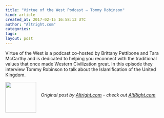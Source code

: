 ```yaml
---
title: "Virtue of the West Podcast – Tommy Robinson"
kind: article
created_at: 2017-02-15 16:58:13 UTC
author: "Altright.com"
categories: 
tags: 
layout: post
---
```

Virtue of the West is a podcast co-hosted by Brittany Pettibone and Tara McCarthy and is dedicated to helping you reconnect with the traditional values that once made Western Civilization great. In this episode they interview Tommy Robinson to talk about the Islamification of the United Kingdom.<div class="author">
  <img src="" style="width: 96px; height: 96;">
  <span style="position: absolute; padding: 32px 15px;">
    <i>Original post by <a href="http://twitter.com/">Altright.com</a> - check out <a href="https://altright.com">AltRight.com</a></i>
  </span>
</div>
